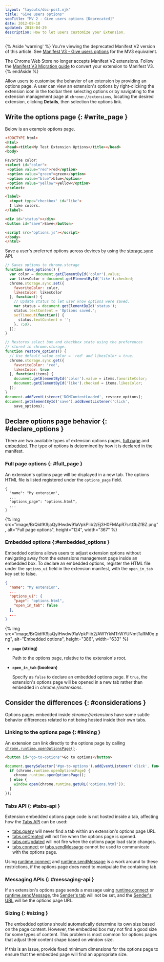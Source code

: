 ```yaml
---
layout: "layouts/doc-post.njk"
title: "Give users options"
seoTitle: "MV 2 - Give users options [Deprecated]"
date: 2012-09-18
updated: 2018-04-29
description: How to let users customize your Extension.
---
```


{% Aside 'warning' %}
You're viewing the deprecated Manifest V2 version of this article. See [Manifest V3 - Give users options](/docs/extensions/mv3/options/) for the MV3 equivalent.

The Chrome Web Store no longer accepts Manifest V2 extensions. Follow the [Manifest V3 Migration guide](/docs/extensions/migrating) to convert your extension to Manifest V3.
{% endAside %}

Allow users to customise the behavior of an extension by providing an options page. A user can view
an extension's options by right-clicking the extension icon in the toolbar then selecting options or
by navigating to the extension management page at `chrome://extensions`, locating the desired
extension, clicking **Details**, then selection the options link.

## Write the options page {: #write_page }

Below is an example options page.

```html
<!DOCTYPE html>
<html>
<head><title>My Test Extension Options</title></head>
<body>

Favorite color:
<select id="color">
 <option value="red">red</option>
 <option value="green">green</option>
 <option value="blue">blue</option>
 <option value="yellow">yellow</option>
</select>

<label>
  <input type="checkbox" id="like">
  I like colors.
</label>

<div id="status"></div>
<button id="save">Save</button>

<script src="options.js"></script>
</body>
</html>
```

Save a user's preferred options across devices by using the [storage.sync][1] API.

```js
// Saves options to chrome.storage
function save_options() {
  var color = document.getElementById('color').value;
  var likesColor = document.getElementById('like').checked;
  chrome.storage.sync.set({
    favoriteColor: color,
    likesColor: likesColor
  }, function() {
    // Update status to let user know options were saved.
    var status = document.getElementById('status');
    status.textContent = 'Options saved.';
    setTimeout(function() {
      status.textContent = '';
    }, 750);
  });
}

// Restores select box and checkbox state using the preferences
// stored in chrome.storage.
function restore_options() {
  // Use default value color = 'red' and likesColor = true.
  chrome.storage.sync.get({
    favoriteColor: 'red',
    likesColor: true
  }, function(items) {
    document.getElementById('color').value = items.favoriteColor;
    document.getElementById('like').checked = items.likesColor;
  });
}
document.addEventListener('DOMContentLoaded', restore_options);
document.getElementById('save').addEventListener('click',
    save_options);
```

## Declare options page behavior {: #declare_options }

There are two available types of extension options pages, [full page][2] and [embedded][3]. The type
of options is determined by how it is declared in the manifest.

### Full page options {: #full_page }

An extension's options page will be displayed in a new tab. The options HTML file is listed
registered under the `options_page` field.

```json/3
{
  "name": "My extension",
  ...
  "options_page": "options.html",
  ...
}
```

{% Img src="image/BrQidfK9jaQyIHwdw91aVpkPiib2/Ej3H0FMApR7srtGbZfBZ.png", 
       alt="Full page options", height="124", width="367" %}

### Embedded options {:#embedded_options }

Embedded options allows users to adjust extension options without navigating away from the
extensions management page inside an embedded box. To declare an embedded options, register the HTML
file under the `options_ui` field in the extension manifest, with the `open_in_tab` key set to
false.

```json
{
  "name": "My extension",
  ...
  "options_ui": {
    "page": "options.html",
    "open_in_tab": false
  },
  ...
}
```

{% Img src="image/BrQidfK9jaQyIHwdw91aVpkPiib2/AW1YkMTrWYUNmtTaRM0q.png",
       alt="Embedded options", height="386", width="633" %}

- **`page` (string)**

  Path to the options page, relative to the extension's root.

- **`open_in_tab` (boolean)**

  Specify as `false` to declare an embedded options page. If `true`, the extension's options page
  will be opened in a new tab rather than embedded in _chrome://extensions_.

## Consider the differences {: #considerations }

Options pages embedded inside _chrome://extensions_ have some subtle behavior differences related to
not being hosted inside their own tabs.

### Linking to the options page {: #linking }

An extension can link directly to the options page by calling
[`chrome.runtime.openOptionsPage()`][4] .

```html
<button id="go-to-options">Go to options</button>
```

```js
document.querySelector('#go-to-options').addEventListener('click', function() {
  if (chrome.runtime.openOptionsPage) {
    chrome.runtime.openOptionsPage();
  } else {
    window.open(chrome.runtime.getURL('options.html'));
  }
});
```

### Tabs API {: #tabs-api }

Extension embedded options page code is not hosted inside a tab, affecting how the [Tabs API][5] can
be used:

- [tabs.query][6] will never find a tab within an extension's options page URL.
- [tabs.onCreated][7] will not fire when the options page is opened.
- [tabs.onUpdated][8] will not fire when the options page load state changes.
- [tabs.connect][9] or [tabs.sendMessage][10] cannot be used to communicate with the options page.

Using [runtime.connect][11] and [runtime.sendMessage][12] is a work around to these restrictions, if
the options page does need to manipulate the containing tab.

### Messaging APIs {: #messaging-api }

If an extension's options page sends a message using [runtime.connect][13] or
[runtime.sendMessage][14], the [Sender's tab][15] will not be set, and the [Sender's URL][16] will
be the options page URL.

### Sizing {: #sizing }

The embedded options should automatically determine its own size based on the page content. However,
the embedded box may not find a good size for some types of content. This problem is most common for
options pages that adjust their content shape based on window size.

If this is an issue, provide fixed minimum dimensions for the options page to ensure that the
embedded page will find an appropriate size.

[1]: /docs/extensions/reference/storage#property-sync
[2]: #full_page
[3]: #embedded_options
[4]: /runtime#method-openOptionsPage
[5]: /docs/extensions/reference/tabs
[6]: /docs/extensions/reference/tabs#method-query
[7]: /docs/extensions/reference/tabs#event-onCreated
[8]: /docs/extensions/reference/tabs#event-onUpdated
[9]: /docs/extensions/reference/tabs#method-connect
[10]: /docs/extensions/reference/tabs#method-sendMessage
[11]: /docs/extensions/reference/runtime#method-connect
[12]: /docs/extensions/reference/runtime#method-sendMessage
[13]: /docs/extensions/reference/runtime#method-connect
[14]: /docs/extensions/reference/runtime#method-sendMessage
[15]: /docs/extensions/reference/runtime#property-MessageSender-tab
[16]: /docs/extensions/reference/runtime#property-MessageSender-url
